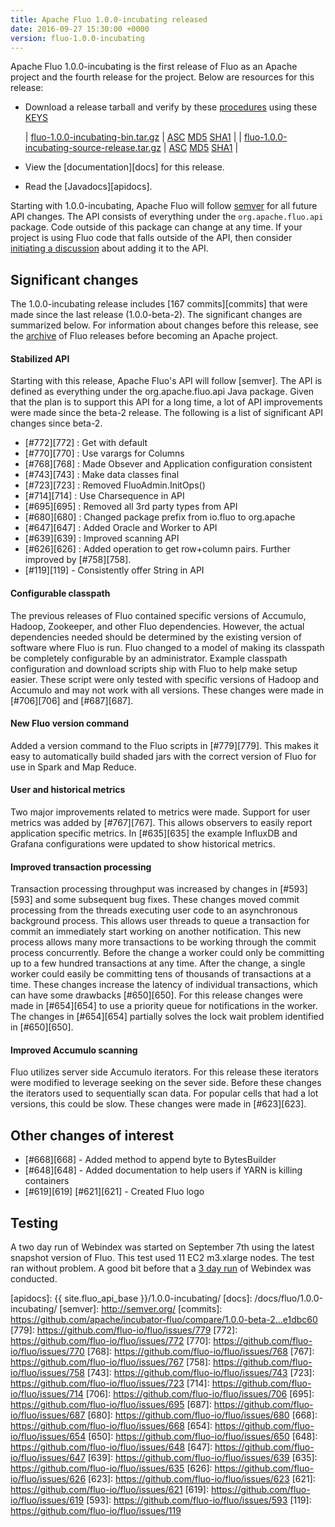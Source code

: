 ```yaml
---
title: Apache Fluo 1.0.0-incubating released
date: 2016-09-27 15:30:00 +0000
version: fluo-1.0.0-incubating
---
```


Apache Fluo 1.0.0-incubating is the first release of Fluo as an Apache project and the fourth
release for the project. Below are resources for this release:

 * Download a release tarball and verify by these [procedures] using these [KEYS]
 
   | [fluo-1.0.0-incubating-bin.tar.gz][bin-release]            | [ASC][bin-asc] [MD5][md5] [SHA1][sha1] |
   | [fluo-1.0.0-incubating-source-release.tar.gz][src-release] | [ASC][src-asc] [MD5][md5] [SHA1][sha1] |
 * View the [documentation][docs] for this release.
 * Read the [Javadocs][apidocs].
 
Starting with 1.0.0-incubating, Apache Fluo will follow [semver](http://semver.org/) for all future API
changes. The API consists of everything under the `org.apache.fluo.api` package. Code outside of this
package can change at any time. If your project is using Fluo code that falls outside of the API,
then consider [initiating a discussion](/getinvolved/) about adding it to the API.

## Significant changes

The 1.0.0-incubating release includes [167 commits][commits] that were made since the last release 
(1.0.0-beta-2).  The significant changes are summarized below. For information about changes
before this release, see the [archive](/pre-asf-release/) of Fluo releases before becoming an Apache
project.

#### Stabilized API 

Starting with this release, Apache Fluo's API will follow [semver].  The API is defined as
everything under the org.apache.fluo.api Java package.  Given that the plan is to support this API
for a long time, a lot of API improvements were made since the beta-2 release.  The following is a
list of significant API changes since beta-2.

 * [#772][772] : Get with default
 * [#770][770] : Use varargs for Columns
 * [#768][768] : Made Obsever and Application configuration consistent
 * [#743][743] : Make data classes final
 * [#723][723] : Removed FluoAdmin.InitOps()
 * [#714][714] : Use Charsequence in API
 * [#695][695] : Removed all 3rd party types from API
 * [#680][680] : Changed package prefix from io.fluo to org.apache
 * [#647][647] : Added Oracle and Worker to API
 * [#639][639] : Improved scanning API
 * [#626][626] : Added operation to get row+column pairs.  Further improved by [#758][758].
 * [#119][119] - Consistently offer String in API

#### Configurable classpath

The previous releases of Fluo contained specific versions of Accumulo, Hadoop, Zookeeper, and other
Fluo dependencies.  However, the actual dependencies needed should be determined by the existing
version of software where Fluo is run.  Fluo changed to a model of making its classpath be
completely configurable by an administrator.  Example classpath configuration and download scripts
ship with Fluo to help make setup easier.  These script were only tested with specific versions of
Hadoop and Accumulo and may not work with all versions.  These changes were made in [#706][706] and
[#687][687]. 

#### New Fluo version command

Added a version command to the Fluo scripts in [#779][779].  This makes it easy to automatically
build shaded jars with the correct version of Fluo for use in Spark and Map Reduce.

#### User and historical metrics

Two major improvements related to metrics were made.  Support for user metrics was added by
[#767][767].  This allows observers to easily report application specific metrics.  In [#635][635]
the example InfluxDB and Grafana configurations were updated to show historical metrics.

#### Improved transaction processing

Transaction processing throughput was increased by changes in [#593][593] and some subsequent bug
fixes.   These changes moved commit processing from the threads executing user code to an
asynchronous background process.  This allows user threads to queue a transaction for commit an
immediately start working on another notification.  This new process allows many more transactions
to be working through the commit process concurrently.  Before the change a worker could only be
committing up to a few hundred transactions at any time.   After the change, a single worker could
easily be committing tens of thousands of transactions at a time.  These changes increase the latency of 
individual transactions, which can have some drawbacks [#650][650].   For this release changes were
made in [#654][654] to use a priority queue for notifications in the worker.  The changes in
[#654][654] partially solves the lock wait problem identified in [#650][650].

#### Improved Accumulo scanning

Fluo utilizes server side Accumulo iterators.  For this release these iterators were modified to
leverage seeking on the sever side.  Before these changes the iterators used to sequentially scan
data.  For popular cells that had a lot versions, this could be slow.  These changes were made in
[#623][623].

## Other changes of interest

* [#668][668] - Added method to append byte to BytesBuilder
* [#648][648] - Added documentation to help users if YARN is killing containers
* [#619][619] [#621][621] - Created Fluo logo

## Testing

A two day run of Webindex was started on September 7th using the latest snapshot version of Fluo.
This test used 11 EC2 m3.xlarge nodes.  The test ran without problem.   A good bit before that a [3
day run](/blog/2016/05/17/webindex-long-run-2/) of Webindex was conducted.

[procedures]: https://www.apache.org/info/verification
[KEYS]: https://www.apache.org/dist/incubator/fluo/KEYS
[bin-release]: https://www.apache.org/dyn/closer.lua/incubator/fluo/fluo/1.0.0-incubating/fluo-1.0.0-incubating-bin.tar.gz
[bin-asc]: https://www.apache.org/dist/incubator/fluo/fluo/1.0.0-incubating/fluo-1.0.0-incubating-bin.tar.gz.asc
[src-release]: https://www.apache.org/dyn/closer.lua/incubator/fluo/fluo/1.0.0-incubating/fluo-1.0.0-incubating-source-release.tar.gz
[src-asc]: https://www.apache.org/dist/incubator/fluo/fluo/1.0.0-incubating/fluo-1.0.0-incubating-source-release.tar.gz.asc
[md5]: https://www.apache.org/dist/incubator/fluo/fluo/1.0.0-incubating/MD5SUM
[sha1]: https://www.apache.org/dist/incubator/fluo/fluo/1.0.0-incubating/SHA1SUM
[apidocs]: {{ site.fluo_api_base }}/1.0.0-incubating/
[docs]: /docs/fluo/1.0.0-incubating/
[semver]: http://semver.org/
[commits]: https://github.com/apache/incubator-fluo/compare/1.0.0-beta-2...e1dbc60
[779]: https://github.com/fluo-io/fluo/issues/779
[772]: https://github.com/fluo-io/fluo/issues/772
[770]: https://github.com/fluo-io/fluo/issues/770
[768]: https://github.com/fluo-io/fluo/issues/768
[767]: https://github.com/fluo-io/fluo/issues/767
[758]: https://github.com/fluo-io/fluo/issues/758
[743]: https://github.com/fluo-io/fluo/issues/743
[723]: https://github.com/fluo-io/fluo/issues/723
[714]: https://github.com/fluo-io/fluo/issues/714
[706]: https://github.com/fluo-io/fluo/issues/706
[695]: https://github.com/fluo-io/fluo/issues/695
[687]: https://github.com/fluo-io/fluo/issues/687
[680]: https://github.com/fluo-io/fluo/issues/680
[668]: https://github.com/fluo-io/fluo/issues/668
[654]: https://github.com/fluo-io/fluo/issues/654
[650]: https://github.com/fluo-io/fluo/issues/650
[648]: https://github.com/fluo-io/fluo/issues/648
[647]: https://github.com/fluo-io/fluo/issues/647
[639]: https://github.com/fluo-io/fluo/issues/639
[635]: https://github.com/fluo-io/fluo/issues/635
[626]: https://github.com/fluo-io/fluo/issues/626
[623]: https://github.com/fluo-io/fluo/issues/623
[621]: https://github.com/fluo-io/fluo/issues/621
[619]: https://github.com/fluo-io/fluo/issues/619
[593]: https://github.com/fluo-io/fluo/issues/593
[119]: https://github.com/fluo-io/fluo/issues/119

